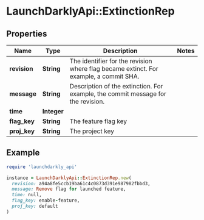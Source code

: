 # LaunchDarklyApi::ExtinctionRep

## Properties

| Name | Type | Description | Notes |
| ---- | ---- | ----------- | ----- |
| **revision** | **String** | The identifier for the revision where flag became extinct. For example, a commit SHA. |  |
| **message** | **String** | Description of the extinction. For example, the commit message for the revision. |  |
| **time** | **Integer** |  |  |
| **flag_key** | **String** | The feature flag key |  |
| **proj_key** | **String** | The project key |  |

## Example

```ruby
require 'launchdarkly_api'

instance = LaunchDarklyApi::ExtinctionRep.new(
  revision: a94a8fe5ccb19ba61c4c0873d391e987982fbbd3,
  message: Remove flag for launched feature,
  time: null,
  flag_key: enable-feature,
  proj_key: default
)
```

